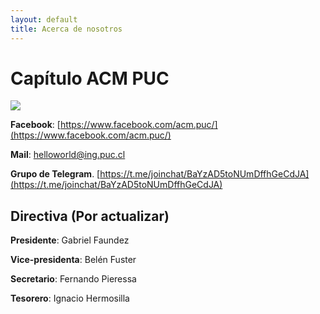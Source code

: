 ```yaml
---
layout: default
title: Acerca de nosotros
---
```


# Capítulo ACM PUC
![](/assets/capitulo_fondo.jpg)


**Facebook**: [https://www.facebook.com/acm.puc/](https://www.facebook.com/acm.puc/)

**Mail**: helloworld@ing.puc.cl

**Grupo de Telegram**. [https://t.me/joinchat/BaYzAD5toNUmDffhGeCdJA](https://t.me/joinchat/BaYzAD5toNUmDffhGeCdJA) 

## Directiva (Por actualizar)

**Presidente**: Gabriel Faundez

**Vice-presidenta**: Belén Fuster

**Secretario**: Fernando Pieressa

**Tesorero**: Ignacio Hermosilla



